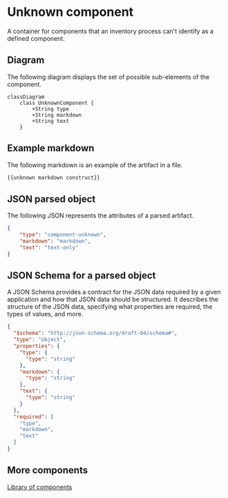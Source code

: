# Unknown component

A container for components that an inventory process can't identify as a defined component.

## Diagram

The following diagram displays the set of possible sub-elements of the component.

```mermaid
classDiagram
    class UnknownComponent {
        +String type
        +String markdown
        +String text
    }
```

## Example markdown

The following markdown is an example of the artifact in a file.

```md
{{unknown markdown construct}}
```

## JSON parsed object

The following JSON represents the attributes of a parsed artifact.

```json
{
    "type": "component-unknown",
    "markdown": "markdown",
    "text": "text-only"
}
```

## JSON Schema for a parsed object

A JSON Schema provides a contract for the JSON data required by a given application and how that JSON data should be structured. It describes the structure of the JSON data, specifying what properties are required, the types of values, and more.

```json
{
  "$schema": "http://json-schema.org/draft-04/schema#",
  "type": "object",
  "properties": {
    "type": {
      "type": "string"
    },
    "markdown": {
      "type": "string"
    },
    "text": {
      "type": "string"
    }
  },
  "required": [
    "type",
    "markdown",
    "text"
  ]
}

```

## More components

[Library of components](document-object-model.md#library-of-defined-components-in-the-ca-object-model)